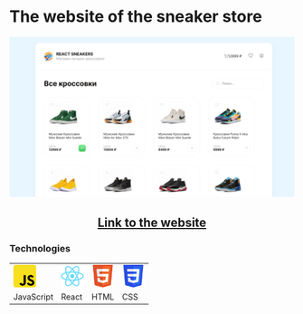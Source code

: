 # The website of the sneaker store
<a href="https://react-sneakers-eta.vercel.app/" target="_blank">
  <img src="https://github.com/cborovskoy/cborovskoy/blob/9c77d2c30f927a96e437f27f5db0972e2cd95e27/pics/projects/react-sneakers.jpg" />
</a>

<h2 align="center"><a href="https://react-sneakers-eta.vercel.app/" target="_blank">Link to the website</a></h2>

### Technologies
<table>
<tr>
  <td><img src="https://github.com/cborovskoy/cborovskoy/blob/4b90deca470bdcb35efb4f23274326b812f3d8ad/pics/logo_js.svg" alt="JavaScript" width="40" height="40"/></td>
  <td><img src="https://github.com/cborovskoy/cborovskoy/blob/eaf3735c17733b7501f6134f86ce3987cf24d2d2/pics/logo_react.svg" alt="React" width="40" height="40"/></td>
  <td><img src="https://github.com/cborovskoy/cborovskoy/blob/0e36e90968052547f4f106e893208b28936d319e/pics/logo_html.svg" alt="HTML" width="40" height="40"/></td>
  <td><img src="https://github.com/cborovskoy/cborovskoy/blob/f9060f2f19400851c66ae29a50a14b55a173a21c/pics/logo_css.svg" alt="CSS" width="40" height="40"/></td>
</tr> 
<tr>
  <td>JavaScript</td>
  <td>React</td>
  <td>HTML</td>
  <td>CSS</td>
</tr>
</table>

